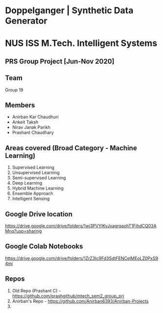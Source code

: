# Doppelganger | Synthetic Data Generator

# NUS ISS M.Tech. Intelligent Systems
## PRS Group Project  [Jun-Nov 2020] 

Team
--------
Group 19

Members
--------
- Anirban Kar Chaudhuri
- Ankeit Taksh
- Nirav Janak Parikh
- Prashant Chaudhary

Areas covered (Broad Category - Machine Learning)
-----------
1) Supervised Learning
2) Unsupervised Learning
3) Semi-supervised Learning
4) Deep Learning
5) Hybrid Machine Learning
6) Ensemble Approach
7) Intelligent Sensing
 
 
 Google Drive location
 ---------------------
 https://drive.google.com/drive/folders/1wj3PVYIKvJxagrqaohT1FihdCQ03AMnq?usp=sharing
 
 Google Colab Notebooks 
 ----------------------
 https://drive.google.com/drive/folders/1ZrZ3Ic9Fd3SdtFENCelMEoLZ0PxS94mj
 
 Repos
 ---------------
 1) Old Repo (Prashant C)  - https://github.com/prashgithub/mtech_sem2_group_prj
 2) Anirban's Repo - https://github.com/Anirban6393/Anirban-Projects
 3) 
